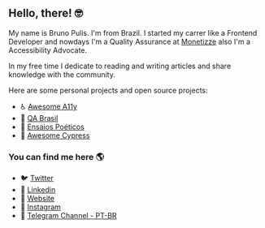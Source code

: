 ## Hello, there! 🤓

My name is Bruno Pulis. I'm from Brazil. I started my carrer like a Frontend Developer and nowdays I'm a Quality Assurance at [Monetizze](https://monetizze.com.br) also I'm a Accessibility Advocate.

In my free time I dedicate to reading and writing articles and share knowledge with the community.

Here are some personal projects and open source projects:

* ♿ [Awesome A11y](https://github.com/brunopulis/awesome-a11y)
* 🐞 [QA Brasil](https://github.com/qa-brasil)
* 📓 [Ensaios Poéticos](https://ensaiospoeticos.com.br)
* 👾 [Awesome Cypress](https://github.com/brunopulis/awesome-cypress)

### You can find me here 🌎

* 🐦 [Twitter](https://twitter.com/brunopulis)
* 💼 [Linkedin](https://www.linkedin.com/in/pulis)
* 🚀 [Website](https://brunopulis.com)
* 🤳 [Instagram](https://instagram.com/brunopulisdev)
* 📲 [Telegram Channel - PT-BR](https://t.me/canaldopulis)
